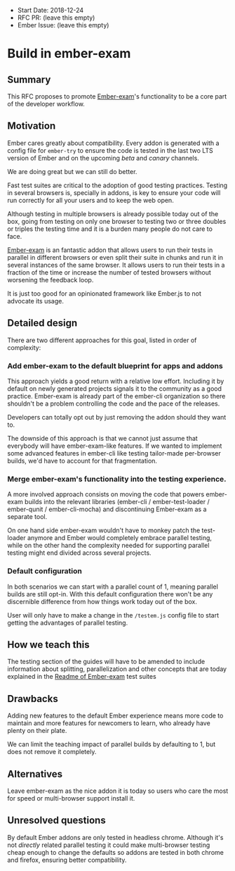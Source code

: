 - Start Date: 2018-12-24
- RFC PR: (leave this empty)
- Ember Issue: (leave this empty)

# Build in ember-exam

## Summary

This RFC proposes to promote [Ember-exam](https://github.com/ember-cli/ember-exam)'s functionality
to be a core part of the developer workflow.

## Motivation

Ember cares greatly about compatibility. Every addon is generated with a config file for `ember-try`
to ensure the code is tested in the last two LTS version of Ember and on the upcoming _beta_ and _canary_
channels.

We are doing great but we can still do better.

Fast test suites are critical to the adoption of good testing practices.
Testing in several browsers is, specially in addons, is key to ensure your code will run correctly
for all your users and to keep the web open.

Although testing in multiple browsers is already possible today out of the box,
going from testing on only one browser to testing two or three doubles or triples the testing time
and it is a burden many people do not care to face.

[Ember-exam](https://github.com/ember-cli/ember-exam) is an fantastic addon that allows users to
run their tests in parallel in different browsers or even split their suite in chunks and run it
in several instances of the same browser. It allows users to run their tests in a fraction of the time
or increase the number of tested browsers without worsening the feedback loop.

It is just too good for an opinionated framework like Ember.js to not advocate its usage.

## Detailed design

There are two different approaches for this goal, listed in order of complexity:

### Add ember-exam to the default blueprint for apps and addons

This approach yields a good return with a relative low effort. Including it by default on newly generated
projects signals it to the community as a good practice. Ember-exam is already part of the ember-cli
organization so there shouldn't be a problem controlling the code and the pace of the releases.

Developers can totally opt out by just removing the addon should they want to.

The downside of this approach is that we cannot just assume that everybody will have ember-exam-like features.
If we wanted to implement some advanced features in ember-cli like testing tailor-made per-browser builds, we'd
have to account for that fragmentation.

### Merge ember-exam's functionality into the testing experience.

A more involved approach consists on moving the code that powers ember-exam builds into the relevant
libraries (ember-cli / ember-test-loader / ember-qunit / ember-cli-mocha) and discontinuing Ember-exam as a separate tool.

On one hand side ember-exam wouldn't have to monkey patch the test-loader anymore and Ember would
completely embrace parallel testing, while on the other hand the complexity needed for supporting
parallel testing might end divided across several projects.

### Default configuration

In both scenarios we can start with a parallel count of 1, meaning parallel builds are still opt-in.
With this default configuration there won't be any discernible difference from how things work today out of the box.

User will only have to make a change in the `/testem.js` config file to start getting the advantages of parallel testing.

## How we teach this

The testing section of the guides will have to be amended to include information about splitting, parallelization
and other concepts that are today explained in the [Readme of Ember-exam](https://github.com/ember-cli/ember-exam/blob/master/README.md)
test suites

## Drawbacks

Adding new features to the default Ember experience means more code to maintain and more
features for newcomers to learn, who already have plenty on their plate.

We can limit the teaching impact of parallel builds by defaulting to 1, but does not remove it completely.

## Alternatives

Leave ember-exam as the nice addon it is today so users who care the most for speed or multi-browser
support install it.

## Unresolved questions

By default Ember addons are only tested in headless chrome. Although it's not _directly_ related parallel
testing it could make multi-browser testing cheap enough to change the defaults so addons are tested in both
chrome and firefox, ensuring better compatibility.